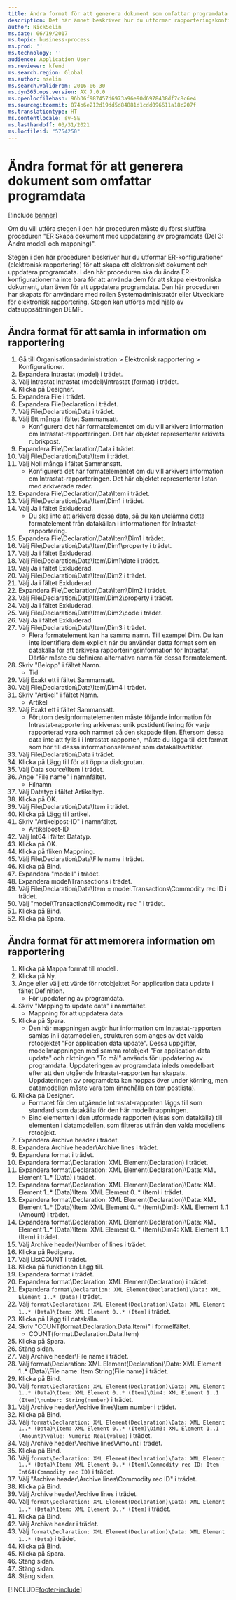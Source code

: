 ```yaml
---
title: Ändra format för att generera dokument som omfattar programdata
description: Det här ämnet beskriver hur du utformar rapporteringskonfigurationer för att skapa ett elektroniskt dokument och uppdatera programdata.
author: NickSelin
ms.date: 06/19/2017
ms.topic: business-process
ms.prod: ''
ms.technology: ''
audience: Application User
ms.reviewer: kfend
ms.search.region: Global
ms.author: nselin
ms.search.validFrom: 2016-06-30
ms.dyn365.ops.version: AX 7.0.0
ms.openlocfilehash: 96b36f987457d6973a96e90d6978438df7c8c6e4
ms.sourcegitcommit: 074b6e212d19dd5d84881d1cdd096611a18c207f
ms.translationtype: HT
ms.contentlocale: sv-SE
ms.lasthandoff: 03/31/2021
ms.locfileid: "5754250"
---
```

# <a name="modify-formats-to-generate-documents-that-have-application-data"></a>Ändra format för att generera dokument som omfattar programdata

[!include [banner](../../includes/banner.md)]

Om du vill utföra stegen i den här proceduren måste du först slutföra proceduren "ER Skapa dokument med uppdatering av programdata (Del 3: Ändra modell och mappning)".

Stegen i den här proceduren beskriver hur du utformar ER-konfigurationer (elektronisk rapportering) för att skapa ett elektroniskt dokument och uppdatera programdata. I den här proceduren ska du ändra ER-konfigurationerna inte bara för att använda dem för att skapa elektroniska dokument, utan även för att uppdatera programdata. Den här proceduren har skapats för användare med rollen Systemadministratör eller Utvecklare för elektronisk rapportering. Stegen kan utföras med hjälp av datauppsättningen DEMF.


## <a name="modify-format-to-collect-details-of-reporting"></a>Ändra format för att samla in information om rapportering
1. Gå till Organisationsadministration > Elektronisk rapportering > Konfigurationer.
2. Expandera Intrastat (model) i trädet.
3. Välj Intrastat Intrastat (model)\Intrastat (format) i trädet.
4. Klicka på Designer.
5. Expandera File i trädet.
6. Expandera FileDeclaration i trädet.
7. Välj File\Declaration\Data i trädet.
8. Välj Ett många i fältet Sammansatt.
    * Konfigurera det här formatelementet om du vill arkivera information om Intrastat-rapporteringen. Det här objektet representerar arkivets rubrikpost.  
9. Expandera File\Declaration\Data i trädet.
10. Välj File\Declaration\Data\Item i trädet.
11. Välj Noll många i fältet Sammansatt.
    * Konfigurera det här formatelementet om du vill arkivera information om Intrastat-rapporteringen. Det här objektet representerar listan med arkiverade rader.  
12. Expandera File\Declaration\Data\Item i trädet.
13. Välj File\Declaration\Data\Item\Dim1 i trädet.
14. Välj Ja i fältet Exkluderad.
    * Du ska inte att arkivera dessa data, så du kan utelämna detta formatelement från datakällan i informationen för Intrastat-rapportering.  
15. Expandera File\Declaration\Data\Item\Dim1 i trädet.
16. Välj File\Declaration\Data\Item\Dim1\property i trädet.
17. Välj Ja i fältet Exkluderad.
18. Välj File\Declaration\Data\Item\Dim1\date i trädet.
19. Välj Ja i fältet Exkluderad.
20. Välj File\Declaration\Data\Item\Dim2 i trädet.
21. Välj Ja i fältet Exkluderad.
22. Expandera File\Declaration\Data\Item\Dim2 i trädet.
23. Välj File\Declaration\Data\Item\Dim2\property i trädet.
24. Välj Ja i fältet Exkluderad.
25. Välj File\Declaration\Data\Item\Dim2\code i trädet.
26. Välj Ja i fältet Exkluderad.
27. Välj File\Declaration\Data\Item\Dim3 i trädet.
    * Flera formatelement kan ha samma namn. Till exempel Dim. Du kan inte identifiera dem explicit när du använder detta format som en datakälla för att arkivera rapporteringsinformation för Intrastat. Därför måste du definiera alternativa namn för dessa formatelement.   
28. Skriv "Belopp" i fältet Namn.
    * Tid  
29. Välj Exakt ett i fältet Sammansatt.
30. Välj File\Declaration\Data\Item\Dim4 i trädet.
31. Skriv "Artikel" i fältet Namn.
    * Artikel  
32. Välj Exakt ett i fältet Sammansatt.
    * Förutom designformatelementen måste följande information för Intrastat-rapportering arkiveras: unik postidentifiering för varje rapporterad vara och namnet på den skapade filen. Eftersom dessa data inte att fylls i i Intrastat-rapporten, måste du lägga till det format som hör till dessa informationselement som datakällsartiklar.  
33. Välj File\Declaration\Data i trädet.
34. Klicka på Lägg till för att öppna dialogrutan.
35. Välj Data source\Item i trädet.
36. Ange "File name" i namnfältet.
    * Filnamn  
37. Välj Datatyp i fältet Artikeltyp.
38. Klicka på OK.
39. Välj File\Declaration\Data\Item i trädet.
40. Klicka på Lägg till artikel.
41. Skriv "Artikelpost-ID" i namnfältet.
    * Artikelpost-ID  
42. Välj Int64 i fältet Datatyp.
43. Klicka på OK.
44. Klicka på fliken Mappning.
45. Välj File\Declaration\Data\File name i trädet.
46. Klicka på Bind.
47. Expandera "modell" i trädet.
48. Expandera model\Transactions i trädet.
49. Välj File\Declaration\Data\Item = model.Transactions\Commodity rec ID i trädet.
50. Välj "model\Transactions\Commodity rec " i trädet.
51. Klicka på Bind.
52. Klicka på Spara.

## <a name="modify-format-to-memorize-details-of-reporting"></a>Ändra format för att memorera information om rapportering

1. Klicka på Mappa format till modell.
2. Klicka på Ny.
3. Ange eller välj ett värde för rotobjektet For application data update i fältet Definition.
    * För uppdatering av programdata.
4. Skriv "Mapping to update data" i namnfältet.
    * Mappning för att uppdatera data  
5. Klicka på Spara.
    * Den här mappningen avgör hur information om Intrastat-rapporten samlas in i datamodellen, strukturen som anges av det valda rotobjektet "For application data update". Dessa uppgifter, modellmappningen med samma rotobjekt "For application data update" och riktningen "To mål" används för uppdatering av programdata. Uppdateringen av programdata inleds omedelbart efter att den utgående Intrastat-rapporten har skapats. Uppdateringen av programdata kan hoppas över under körning, men datamodellen måste vara tom (innehålla en tom postlista).
6. Klicka på Designer.
    * Formatet för den utgående Intrastat-rapporten läggs till som standard som datakälla för den här modellmappningen.  
    * Bind elementen i den utformade rapporten (visas som datakälla) till elementen i datamodellen, som filtreras utifrån den valda modellens rotobjekt.  
7. Expandera Archive header i trädet.
8. Expandera Archive header\Archive lines i trädet.
9. Expandera format i trädet.
10. Expandera format\Declaration: XML Element(Declaration) i trädet.
11. Expandera format\Declaration: XML Element(Declaration)\Data: XML Element 1..* (Data) i trädet.
12. Expandera format\Declaration: XML Element(Declaration)\Data: XML Element 1..* (Data)\Item: XML Element 0..* (Item) i trädet.
13. Expandera format\Declaration: XML Element(Declaration)\Data: XML Element 1..* (Data)\Item: XML Element 0..* (Item)\Dim3: XML Element 1..1 (Amount) i trädet.
14. Expandera format\Declaration: XML Element(Declaration)\Data: XML Element 1..* (Data)\Item: XML Element 0..* (Item)\Dim4: XML Element 1..1 (Item) i trädet.
15. Välj Archive header\Number of lines i trädet.
16. Klicka på Redigera.
17. Välj ListCOUNT i trädet.
18. Klicka på funktionen Lägg till.
19. Expandera format i trädet.
20. Expandera format\Declaration: XML Element(Declaration) i trädet.
21. Expandera `format\Declaration: XML Element(Declaration)\Data: XML Element 1..* (Data)` i trädet.
22. Välj `format\Declaration: XML Element(Declaration)\Data: XML Element 1..* (Data)\Item: XML Element 0..* (Item)` i trädet.
23. Klicka på Lägg till datakälla.
24. Skriv "COUNT(format.Declaration.Data.Item)" i formelfältet.
    * COUNT(format.Declaration.Data.Item)  
25. Klicka på Spara.
26. Stäng sidan.
27. Välj Archive header\File name i trädet.
28. Välj format\Declaration: XML Element(Declaration)\Data: XML Element 1..* (Data)\File name: Item String(File name) i trädet.
29. Klicka på Bind.
30. Välj `format\Declaration: XML Element(Declaration)\Data: XML Element 1..* (Data)\Item: XML Element 0..* (Item)\Dim4: XML Element 1..1 (Item)\number: String(number)` i trädet.
31. Välj Archive header\Archive lines\Item number i trädet.
32. Klicka på Bind.
33. Välj `format\Declaration: XML Element(Declaration)\Data: XML Element 1..* (Data)\Item: XML Element 0..* (Item)\Dim3: XML Element 1..1 (Amount)\value: Numeric Real(value)` i trädet.
34. Välj Archive header\Archive lines\Amount i trädet.
35. Klicka på Bind.
36. Välj `format\Declaration: XML Element(Declaration)\Data: XML Element 1..* (Data)\Item: XML Element 0..* (Item)\Commodity rec ID: Item Int64(Commodity rec ID)` i trädet.
37. Välj "Archive header\Archive lines\Commodity rec ID" i trädet.
38. Klicka på Bind.
39. Välj Archive header\Archive lines i trädet.
40. Välj `format\Declaration: XML Element(Declaration)\Data: XML Element 1..* (Data)\Item: XML Element 0..* (Item)` i trädet.
41. Klicka på Bind.
42. Välj Archive header i trädet.
43. Välj `format\Declaration: XML Element(Declaration)\Data: XML Element 1..* (Data)` i trädet.
44. Klicka på Bind.
45. Klicka på Spara.
46. Stäng sidan.
47. Stäng sidan.
48. Stäng sidan.


[!INCLUDE[footer-include](../../../../includes/footer-banner.md)]